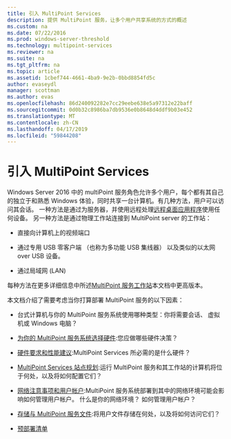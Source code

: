 ```yaml
---
title: 引入 MultiPoint Services
description: 提供 MultiPoint 服务，让多个用户共享系统的方式的概述
ms.custom: na
ms.date: 07/22/2016
ms.prod: windows-server-threshold
ms.technology: multipoint-services
ms.reviewer: na
ms.suite: na
ms.tgt_pltfrm: na
ms.topic: article
ms.assetid: 1cbef744-4661-4ba9-9e2b-0bbd8854fd5c
author: evaseydl
manager: scottman
ms.author: evas
ms.openlocfilehash: 86d240092282e7cc29eebe638e5a97312e22baff
ms.sourcegitcommit: 0d0b32c8986ba7db9536e0b8648d4ddf9b03e452
ms.translationtype: MT
ms.contentlocale: zh-CN
ms.lasthandoff: 04/17/2019
ms.locfileid: "59844208"
---
```

# <a name="introducing-multipoint-services"></a>引入 MultiPoint Services
Windows Server 2016 中的 multiPoint 服务角色允许多个用户，每个都有其自己的独立于和熟悉 Windows 体验，同时共享一台计算机。有几种方法，用户可以访问其会话。 一种方法是通过为服务器，并使用远程处理[远程桌面应用程序](../remote-desktop-services/clients/remote-desktop-clients.md)使用任何设备。 另一种方法是通过物理工作站连接到 MultiPoint server 的工作站：  
  
-   直接向计算机上的视频端口  
  
-   通过专用 USB 零客户端 （也称为多功能 USB 集线器） 以及类似的以太网 over USB 设备。  
  
-   通过局域网 (LAN)  
  
每种方法在更多详细信息中所述[MultiPoint 服务工作站](MultiPoint-services-Stations.md)本文档中更高版本。  
  
本文档介绍了需要考虑当你打算部署 MultiPoint 服务的以下因素：  
  
-   台式计算机与你的 MultiPoint 服务系统使用哪种类型：你将需要会话、 虚拟机或 Windows 电脑？  
  
-   [为你的 MultiPoint 服务系统选择硬件](Selecting-Hardware-for-Your-MultiPoint-services-System.md):您应做哪些硬件决策？  
  
-   [硬件要求和性能建议](Hardware-Requirements-and-Performance-Recommendations.md):MultiPoint Services 所必需的是什么硬件？  
  
-   [MultiPoint Services 站点规划](MultiPoint-services-Site-Planning.md):运行 MultiPoint 服务和其工作站的计算机将位于何处，以及将如何配置它们？  
  
-   [网络注意事项和用户帐户](Network-Considerations-and-User-Accounts.md):MultiPoint 服务系统部署到其中的网络环境可能会影响如何管理用户帐户。 什么是你的网络环境？ 如何管理用户帐户？  
  
-   [存储与 MultiPoint 服务文件](Storing-Files-with-MultiPoint-services.md):将用户文件存储在何处，以及将如何访问它们？  
  
-   [预部署清单](Predeployment-Checklist.md)  